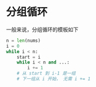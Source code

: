 # 分组循环

一般来说，分组循环的模板如下

```python
n = len(nums)
i = 0
while i < n:
    start = i
    while i < n and ...:
        i += 1
    # 从 start 到 i-1 是一组
    # 下一组从 i 开始， 无需 i += 1
```